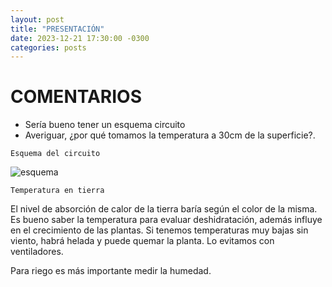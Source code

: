 ```yaml
---
layout: post
title: "PRESENTACIÓN"
date: 2023-12-21 17:30:00 -0300
categories: posts
---
```


# COMENTARIOS

- Sería bueno tener un esquema circuito
- Averiguar, ¿por qué tomamos la temperatura a 30cm de la superficie?.

`Esquema del circuito`

![esquema](/proyecto-plant-o-matic/assets/esquema.jpg)

`Temperatura en tierra`

El nivel de absorción de calor de la tierra baría según el color de la misma. Es bueno saber la temperatura para evaluar deshidratación, además influye en el crecimiento de las plantas. Si tenemos temperaturas muy bajas sin viento, habrá helada y puede quemar la planta. Lo evitamos con ventiladores.

Para riego es más importante medir la humedad.




